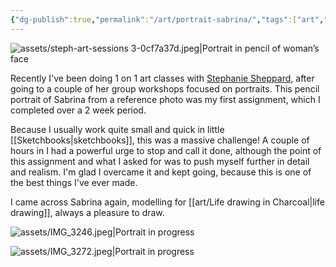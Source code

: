 ```yaml
---
{"dg-publish":true,"permalink":"/art/portrait-sabrina/","tags":["art","not-writing","pencil","portraits"],"noteIcon":"","created":"2024-12-05"}
---
```


![assets/steph-art-sessions 3-0cf7a37d.jpeg|Portrait in pencil of woman’s face](/img/user/assets/steph-art-sessions%203-0cf7a37d.jpeg)

Recently I've been doing 1 on 1 art classes with [Stephanie Sheppard](https://www.stephaniesheppard.net.au/),  after going to a couple of her group workshops focused on portraits. This pencil portrait of Sabrina from a reference photo was my first assignment, which I completed over a 2 week period. 

Because I usually work quite small and quick in little [[Sketchbooks\|sketchbooks]], this was a massive challenge! A couple of hours in I had a powerful urge to stop and call it done, although the point of this assignment and what I asked for was to push myself further in detail and realism. I'm glad I overcame it and kept going, because this is one of the best things I've ever made.

I came across Sabrina again, modelling for [[art/Life drawing in Charcoal\|life drawing]], always a pleasure to draw.

![assets/IMG_3246.jpeg|Portrait in progress](/img/user/assets/IMG_3246.jpeg)

![assets/IMG_3272.jpeg|Portrait in progress](/img/user/assets/IMG_3272.jpeg)